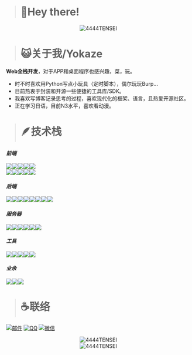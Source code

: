 > # 👋Hey there!

<p align="center">
<img src="https://count.getloli.com/get/@4444TENSEI?theme=gelbooru" alt="4444TENSEI" />
</p>

> # 😺关于我/Yokaze

**Web全栈开发**，对于APP和桌面程序也感兴趣，菜，玩。

- 时不时喜欢用Python写点小玩具（定时脚本），偶尔玩玩Burp...
- 目前热衷于封装和开源一些便捷的工具库/SDK。
- 我喜欢写博客记录思考的过程，喜欢现代化的框架、语言，且热爱开源社区。
- 正在学习日语，目前N3水平，喜欢看动漫。

> # 🪶技术栈

#### *前端*

<div id="language-web" style="display: flex; align-items: start">
  <img
    src="https://img.shields.io/badge/Vue%20js-35495E?style=for-the-badge&logo=vuedotjs&logoColor=4FC08D"
  />
  <img
    src="https://img.shields.io/badge/HTML5-E34F26?style=for-the-badge&logo=html5&logoColor=white"
  />
  <img
    src="https://img.shields.io/badge/JavaScript-323330?style=for-the-badge&logo=javascript&logoColor=F7DF1E"
  />
  <img
    src="https://img.shields.io/badge/TypeScript-007ACC?style=for-the-badge&logo=typescript&logoColor=white"
  />
  <img
    src="https://img.shields.io/badge/CSS3-1ea5d7?style=for-the-badge&logo=css3&logoColor=white"
  />
</div>
<div id="web-framework" style="display: flex; align-items: start">
  <img
    src="https://img.shields.io/badge/nuxt%20js-00C58E?style=for-the-badge&logo=nuxtdotjs&logoColor=white"
  />
  <img
    src="https://img.shields.io/badge/next%20js-000000?style=for-the-badge&logo=nextdotjs&logoColor=white"
  />
  <img
    src="https://img.shields.io/badge/Tailwind_CSS-38B2AC?style=for-the-badge&logo=tailwind-css&logoColor=white"
  />
  <img
    src="https://img.shields.io/badge/Vite-B73BFE?style=for-the-badge&logo=vite&logoColor=FFD62E"
  />
  <img
    src="https://img.shields.io/badge/pnpm-yellow?style=for-the-badge&logo=pnpm&logoColor=white"
  />
</div>

#### *后端*

<div id="language-backend" style="display: flex; align-items: start">
  <img
    src="https://img.shields.io/badge/Go-00ADD8?style=for-the-badge&logo=go&logoColor=white"
  />
  <img
    src="https://img.shields.io/badge/Python-FFD43B?style=for-the-badge&logo=python&logoColor=blue"
  />
  <img
    src="https://img.shields.io/badge/Node%20js-339933?style=for-the-badge&logo=nodedotjs&logoColor=white"
  />
  <img
    src="https://img.shields.io/badge/PHP-777BB4?style=for-the-badge&logo=php&logoColor=white"
  />
  <br/>
  <img
    src="https://img.shields.io/badge/MySQL-005C84?style=for-the-badge&logo=mysql&logoColor=white"
  />
  <img
    src="https://img.shields.io/badge/Sqlite-003B57?style=for-the-badge&logo=sqlite&logoColor=white"
  />
  <img
    src="https://img.shields.io/badge/MongoDB-4EA94B?style=for-the-badge&logo=mongodb&logoColor=white"
  />
  <img
    src="https://img.shields.io/badge/redis-%23DD0031.svg?&style=for-the-badge&logo=redis&logoColor=white"
  />
</div>

#### *服务器*

<div id="server" style="display: flex; align-items: start">
  <img
    src="https://img.shields.io/badge/Linux-FCC624?style=for-the-badge&logo=linux&logoColor=black"
  />
  <img
    src="https://img.shields.io/badge/Ubuntu-E95420?style=for-the-badge&logo=ubuntu&logoColor=white"
  />
  <img
    src="https://img.shields.io/badge/Debian-A81D33?style=for-the-badge&logo=debian&logoColor=whites"
  />
  <img
    src="https://img.shields.io/badge/Kali_Linux-557C94?style=for-the-badge&logo=kali-linux&logoColor=white"
  />
  <img
    src="https://img.shields.io/badge/Nginx-009639?style=for-the-badge&logo=nginx&logoColor=white"
  />
  <img
    src="https://img.shields.io/badge/Apache-D22128?style=for-the-badge&logo=Apache&logoColor=white"
  />
</div>

#### *工具*

<div id="tool-code" style="display: flex; align-items: start">
  <img
    src="https://img.shields.io/badge/VSCode-23a8f2?style=for-the-badge&logo=visual%20studio%20code&logoColor=white"
  />
  <img
    src=" https://img.shields.io/badge/Arduino-0ca1a6?style=for-the-badge&logo=Arduino&logoColor=white"
  />
  <img
    src="https://img.shields.io/badge/burpsuite-423cca?style=for-the-badge&logo=burpsuite&logoColor=white"
  />
  <img
    src="https://img.shields.io/badge/Postman-FF6C37?style=for-the-badge&logo=Postman&logoColor=white"
  />
  <img
    src="https://img.shields.io/badge/Microsoft_Office-D83B01?style=for-the-badge&logo=microsoft-office&logoColor=white"
  />
</div>

#### *业余*

<div id="tool-sys" style="display: flex; align-items: start">
  <img
    src="https://img.shields.io/badge/espressif-E7352C?style=for-the-badge&logo=espressif&logoColor=white"
  />
  <img
    src="https://img.shields.io/badge/Adobe%20Photoshop-31A8FF?style=for-the-badge&logo=Adobe%20Photoshop&logoColor=black"
  />
  <img
    src="https://img.shields.io/badge/Adobe%20after%20affects-CF96FD?style=for-the-badge&logo=Adobe%20after%20effects&logoColor=393665"
  />
</div>

> # :coffee:联络

[![邮件](https://img.shields.io/badge/Gmail-D14836?style=for-the-badge&logo=gmail&logoColor=white)](mailto:2479757568@qq.com)
[![QQ](https://img.shields.io/badge/Tencent_QQ-EB1923?style=for-the-badge&logo=TencentQQ&logoColor=white)](https://testingcf.jsdelivr.net/gh/4444TENSEI/CDN@master/img/contact/qq.webp)
[![微信](https://img.shields.io/badge/WeChat-07C160?style=for-the-badge&logo=wechat&logoColor=white)](https://testingcf.jsdelivr.net/gh/4444TENSEI/CDN@master/img/contact/wechat.webp)


<p align="center">
<img src="https://github-readme-stats.vercel.app/api?username=4444TENSEI&show_icons=true&theme=tokyonight" alt="4444TENSEI" />
<br/>
<img src="https://count.getloli.com/get/@4444TENSEI?theme=rule34" alt="4444TENSEI" />
</p>
